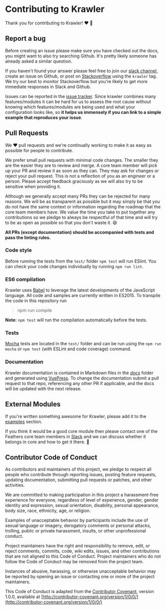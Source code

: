 # Contributing to Krawler

Thank you for contributing to Krawler! :heart: :tada:

## Report a bug

Before creating an issue please make sure you have checked out the docs, you might want to also try searching Github. It's pretty likely someone has already asked a similar question.

If you haven't found your answer please feel free to join our [slack channel](https://kalisio.slack.com/), create an issue on Github, or post on [Stackoverflow](http://stackoverflow.com) using the `krawler` tag. We try our best to monitor Stackoverflow but you're likely to get more immediate responses in Slack and Github.

Issues can be reported in the [issue tracker](https://github.com/kalisio/krawler/issues).  Since krawler combines many features/modules it can be hard for us to assess the root cause without knowing which features/modules are being used and what your configuration looks like, so **it helps us immensely if you can link to a simple example that reproduces your issue**.

## Pull Requests

We :heart: pull requests and we're continually working to make it as easy as possible for people to contribute.

We prefer small pull requests with minimal code changes. The smaller they are the easier they are to review and merge. A core team member will pick up your PR and review it as soon as they can. They may ask for changes or reject your pull request. This is not a reflection of you as an engineer or a person. Please accept feedback graciously as we will also try to be sensitive when providing it.

Although we generally accept many PRs they can be rejected for many reasons. We will be as transparent as possible but it may simply be that you do not have the same context or information regarding the roadmap that the core team members have. We value the time you take to put together any contributions so we pledge to always be respectful of that time and will try to be as open as possible so that you don't waste it. :smile:

**All PRs (except documentation) should be accompanied with tests and pass the linting rules.**

### Code style

Before running the tests from the `test/` folder `npm test` will run ESlint. You can check your code changes individually by running `npm run lint`.

### ES6 compilation

Krawler uses [Babel](https://babeljs.io/) to leverage the latest developments of the JavaScript language. All code and samples are currently written in ES2015. To transpile the code in this repository run

> npm run compile

__Note:__ `npm test` will run the compilation automatically before the tests.

### Tests

[Mocha](http://mochajs.org/) tests are located in the `test/` folder and can be run using the `npm run mocha` or `npm test` (with ESLint and code coverage) command.

### Documentation

Krawler documentation is contained in Markdown files in the [*docs*](https://github.com/kalisio/krawler/tree/master/docs) folder and generated using [VuePress](https://vuepress.vuejs.org/). To change the documentation submit a pull request to that repo, referencing any other PR if applicable, and the docs will be updated with the next release.

## External Modules

If you're written something awesome for Krawler, please add it to the [examples](https://github.com/kalisio/krawler/blob/master/docs/how-to-use-it/examples.md) section.

If you think it would be a good core module then please contact one of the Feathers core team members in [Slack](http://slack.feathersjs.com) and we can discuss whether it belongs in core and how to get it there. :beers:

## Contributor Code of Conduct

As contributors and maintainers of this project, we pledge to respect all people who contribute through reporting issues, posting feature requests, updating documentation, submitting pull requests or patches, and other activities.

We are committed to making participation in this project a harassment-free experience for everyone, regardless of level of experience, gender, gender identity and expression, sexual orientation, disability, personal appearance, body size, race, ethnicity, age, or religion.

Examples of unacceptable behavior by participants include the use of sexual language or imagery, derogatory comments or personal attacks, trolling, public or private harassment, insults, or other unprofessional conduct.

Project maintainers have the right and responsibility to remove, edit, or reject comments, commits, code, wiki edits, issues, and other contributions that are not aligned to this Code of Conduct. Project maintainers who do not follow the Code of Conduct may be removed from the project team.

Instances of abusive, harassing, or otherwise unacceptable behavior may be reported by opening an issue or contacting one or more of the project maintainers.

This Code of Conduct is adapted from the [Contributor Covenant](http://contributor-covenant.org), version 1.0.0, available at [http://contributor-covenant.org/version/1/0/0/](http://contributor-covenant.org/version/1/0/0/)
